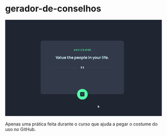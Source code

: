 # gerador-de-conselhos

<img src="./src/images/teste-do-click.gif" alt="Exemplo de funcionamento do botão de click"/>

Apenas uma prática feita durante o curso que ajuda a pegar o costume do uso no GitHub.
